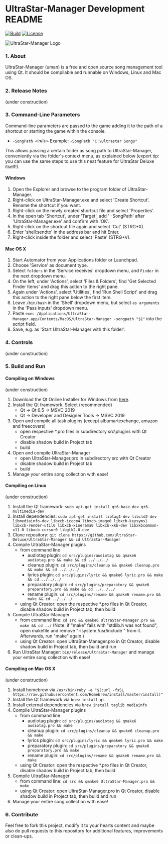 # UltraStar-Manager Development README

[![Build](https://github.com/UltraStar-Deluxe/UltraStar-Manager/actions/workflows/main.yml/badge.svg)](https://github.com/UltraStar-Deluxe/UltraStar-Manager/actions/workflows/main.yml)
[![License](https://img.shields.io/badge/license-GPLv2-blue.svg)](LICENSE)

![UltraStar-Manager Logo](https://github.com/UltraStar-Deluxe/UltraStar-Manager/blob/master/src/resources/UltraStar-Manager128.png)


### 1. About
UltraStar-Manager (uman) is a free and open source song management tool using Qt. It should be compilable and runnable on Windows, Linux and Mac OS.

### 2. Release Notes
(under construction)

### 3. Command-Line Parameters
Command-line parameters are passed to the game adding it to the path of a shortcut or starting the game within the console.

- `-SongPath <PATH>`
  Example: `-SongPath "C:\Ultrastar Songs"`
    
This allows passing a certain folder as song path to UltraStar-Manager, conveniently via the folder's context menu, as explained below (expert tip: you can use the same steps to use this neat feature for UltraStar Deluxe itself!).
#### Windows

1. Open the Explorer and browse to the program folder of UltraStar-Manager.
2. Right-click on UltraStar-Manager.exe and select 'Create Shortcut'. Rename the shortcut if you want.
3. Right-click on the newly created shortcut file and select 'Properties'.
4. In the open tab 'Shortcut', under 'Target', add ' -SongPath' after 'UltraStar-Manager.exe' and confirm with 'OK'.
5. Right-click on the shortcut file again and select 'Cut' (STRG+X).
6. Enter 'shell:sendto' in the address bar and hit Enter.
7. Right-click inside the folder and select 'Paste' (STRG+V).

#### Mac OS X

1. Start Automator from your Applications folder or Launchpad.
2. Choose 'Service' as document type.
3. Select `folders` in the 'Service receives' dropdown menu, and `Finder` in the next dropdown menu.
4. On the left, under 'Actions', select 'Files & Folders', find 'Get Selected Finder Items' and drag this action to the right pane.
5. Again under 'Actions', select 'Utilities', find 'Run Shell Script' and drag this action to the right pane below the first item.
6. Leave `/bin/bash` in the 'Shell' dropdown menu, but select `as arguments` in the 'Pass inputs' dropdown menu.
7. Paste `exec /Applications/UltraStar-Manager.app/Contents/MacOS/UltraStar-Manager -songpath "$1"` into the script field.
8. Save, e.g. as 'Start UltraStar-Manager with this folder'.

### 4. Controls
(under construction)

### 5. Build and Run
#### Compiling on Windows
(under construction)

1. Download the Qt Online Installer for Windows from [here](http://download.qt.io/official_releases/online_installers/qt-unified-windows-x86-online.exe).
2. Install the Qt framework. 
   Select (recommended)
   * Qt -> Qt 6.5 -> MSVC 2019
   * Qt -> Developer and Designer Tools -> MSVC 2019
3. Open and compile all task plugins (except albumartexchange, amazon and freecovers)
   * open respective *.pro files in subdirectory src\plugins with Qt Creator
   * disable shadow build in Project tab
   * build
4. Open and compile UltraStar-Manager
   * open UltraStar-Manager.pro in subdirectory src with Qt Creator
   * disable shadow build in Project tab
   * build
5. Manage your entire song collection with ease!

#### Compiling on Linux
(under construction)

1. Install the Qt framework: `sudo apt-get install qt6-base-dev qt6-multimedia-dev`
2. Install dependencies: `sudo apt-get install libtag1-dev libcld2-dev libmediainfo-dev libxcb-icccm4 libxcb-image0 libxcb-keysyms1 libxcb-render-util0 libxcb-xinerama0 libxcb-xkb-dev libxkbcommon-x11-0 libxcb-cursor0 libgtk2.0-dev`
3. Clone repository: `git clone https://github.com/UltraStar-Deluxe/UltraStar-Manager && cd UltraStar-Manager`
4. Compile UltraStar-Manager plugins
   * from command line
     * audiotag plugin: `cd src/plugins/audiotag && qmake6 audiotag.pro && make && cd ../../../`
     * cleanup plugin: `cd src/plugins/cleanup && qmake6 cleanup.pro && make && cd ../../../`
     * lyrics plugin: `cd src/plugins/lyric && qmake6 lyric.pro && make && cd ../../../`
     * preparatory plugin: `cd src/plugins/preparatory && qmake6 preparatory.pro && make && cd ../../../`
     * rename plugin: `cd src/plugins/rename && qmake6 rename.pro && make && cd ../../../`
   * using Qt Creator: open the respective *.pro files in Qt Creator, disable shadow build in Project tab, then build   
5. Compile UltraStar-Manager
   * from command line: `cd src && qmake6 UltraStar-Manager.pro && make && cd ../` (Note: if "make" fails with "stdlib.h was not found", open makefile and remove "-isystem /usr/include " from it. Afterwards, run "make" again.)
   * using Qt Creator: open UltraStar-Manager.pro in Qt Creator, disable shadow build in Project tab, then build and run
6. Run UltraStar Manager: `bin/release/UltraStar-Manager` and manage your entire song collection with ease!

#### Compiling on Mac OS X
(under construction)

1. Install homebrew via `/usr/bin/ruby -e "$(curl -fsSL https://raw.githubusercontent.com/Homebrew/install/master/install)"`
2. Install the Qt framework via `brew install qt`.
3. Install external dependencies via `brew install taglib mediainfo`
4. Compile UltraStar-Manager plugins
   * from command line
     * audiotag plugin: `cd src/plugins/audiotag && qmake6 audiotag.pro && make`
     * cleanup plugin: `cd src/plugins/cleanup && qmake6 cleanup.pro && make`
     * lyrics plugin: `cd src/plugins/lyric && qmake6 lyric.pro && make`
     * preparatory plugin: `cd src/plugins/preparatory && qmake6 preparatory.pro && make`
     * rename plugin: `cd src/plugins/rename && qmake6 rename.pro && make`
   * using Qt Creator: open the respective *.pro files in Qt Creator, disable shadow build in Project tab, then build
4. Compile UltraStar-Manager
   * from command line: `cd src && qmake6 UltraStar-Manager.pro && make`
   * using Qt Creator: open UltraStar-Manager.pro in Qt Creator, disable shadow build in Project tab, then build and run
5. Manage your entire song collection with ease!

### 6. Contribute
Feel free to fork this project, modify it to your hearts content and maybe also do pull requests to this repository for additional features, improvements or clean-ups.
